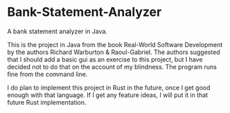 # Bank-Statement-Analyzer
A bank statement analyzer in Java.

This is the project in Java from the book Real-World Software Development by the authors Richard Warburton & Raoul-Gabriel. The authors suggested that I should add a basic gui as an exercise to this project, but I have decided not to do that on the account of my blindness. The program runs fine from the command line.

I do plan to implement this project in Rust in the future, once I get good enough with that language. If I get any feature ideas, I will put it in that future Rust implementation.